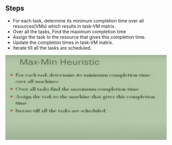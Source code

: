 ## Steps

* For each task, determine its minimum completion time over all resources(VMs) which results in task-VM matrix.
* Over all the tasks, Find the maximum completion time
* Assign the task to the resource that gives this completion time.
* Update the completion times in task-VM matrix.
* Iterate till all the tasks are scheduled.


![alt text](https://github.com/abhijithremesh/SchedulingHeuristics/blob/main/images/MAX-MIN%20example.PNG)
